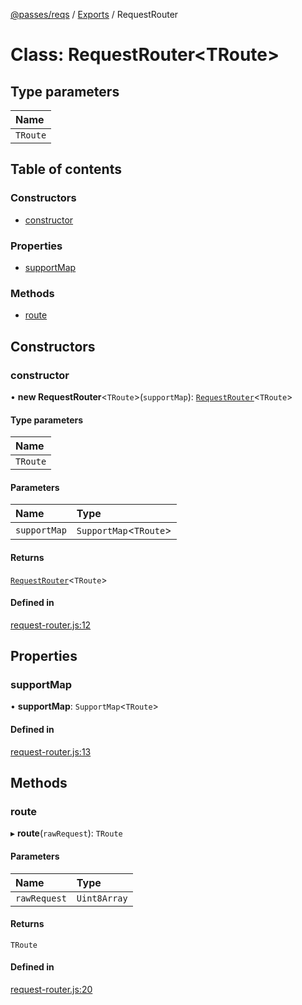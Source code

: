 [@passes/reqs](../README.md) / [Exports](../modules.md) / RequestRouter

# Class: RequestRouter\<TRoute\>

## Type parameters

| Name |
| :------ |
| `TRoute` |

## Table of contents

### Constructors

- [constructor](RequestRouter.md#constructor)

### Properties

- [supportMap](RequestRouter.md#supportmap)

### Methods

- [route](RequestRouter.md#route)

## Constructors

### constructor

• **new RequestRouter**\<`TRoute`\>(`supportMap`): [`RequestRouter`](RequestRouter.md)\<`TRoute`\>

#### Type parameters

| Name |
| :------ |
| `TRoute` |

#### Parameters

| Name | Type |
| :------ | :------ |
| `supportMap` | `SupportMap`\<`TRoute`\> |

#### Returns

[`RequestRouter`](RequestRouter.md)\<`TRoute`\>

#### Defined in

[request-router.js:12](https://github.com/passes-org/passes/blob/76ab3ca/packages/reqs/src/request-router.js#L12)

## Properties

### supportMap

• **supportMap**: `SupportMap`\<`TRoute`\>

#### Defined in

[request-router.js:13](https://github.com/passes-org/passes/blob/76ab3ca/packages/reqs/src/request-router.js#L13)

## Methods

### route

▸ **route**(`rawRequest`): `TRoute`

#### Parameters

| Name | Type |
| :------ | :------ |
| `rawRequest` | `Uint8Array` |

#### Returns

`TRoute`

#### Defined in

[request-router.js:20](https://github.com/passes-org/passes/blob/76ab3ca/packages/reqs/src/request-router.js#L20)
